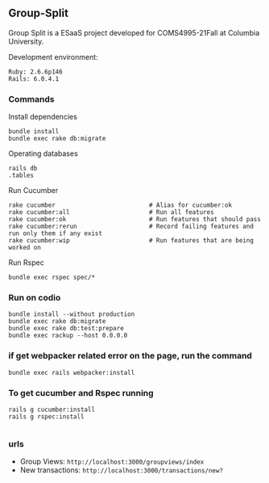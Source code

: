 ## Group-Split
Group Split is a ESaaS project developed for COMS4995-21Fall at Columbia University.

Development environment:
```
Ruby: 2.6.6p146
Rails: 6.0.4.1
```

### Commands
Install dependencies
```
bundle install
bundle exec rake db:migrate
```
Operating databases
```
rails db
.tables
```
Run Cucumber 
```
rake cucumber                          # Alias for cucumber:ok
rake cucumber:all                      # Run all features
rake cucumber:ok                       # Run features that should pass
rake cucumber:rerun                    # Record failing features and run only them if any exist
rake cucumber:wip                      # Run features that are being worked on
```
Run Rspec
```
bundle exec rspec spec/*
```

### Run on codio
```
bundle install --without production
bundle exec rake db:migrate
bundle exec rake db:test:prepare
bundle exec rackup --host 0.0.0.0
```


### if get webpacker related error on the page, run the command
```
bundle exec rails webpacker:install
```


### To get cucumber and Rspec running 
```
rails g cucumber:install
rails g rspec:install


```

### urls
- Group Views: `http://localhost:3000/groupviews/index`
- New transactions: `http://localhost:3000/transactions/new?`
